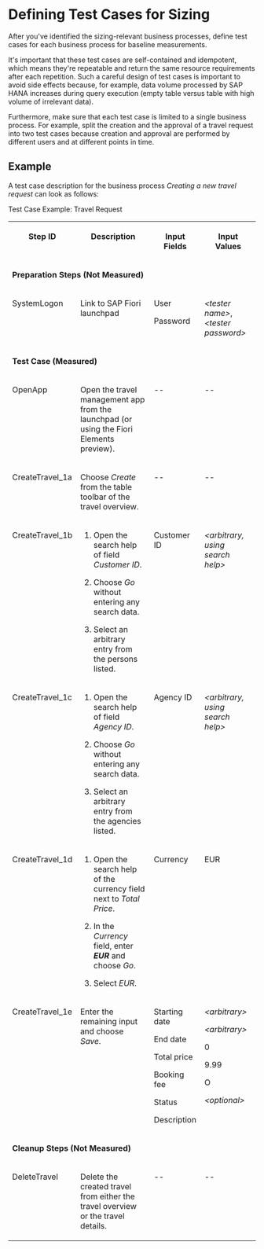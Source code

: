 <!-- loio0e95d189e6454141bc184d03674e752e -->

# Defining Test Cases for Sizing

After you've identified the sizing-relevant business processes, define test cases for each business process for baseline measurements.

It's important that these test cases are self-contained and idempotent, which means they're repeatable and return the same resource requirements after each repetition. Such a careful design of test cases is important to avoid side effects because, for example, data volume processed by SAP HANA increases during query execution \(empty table versus table with high volume of irrelevant data\).

Furthermore, make sure that each test case is limited to a single business process. For example, split the creation and the approval of a travel request into two test cases because creation and approval are performed by different users and at different points in time.



<a name="loio0e95d189e6454141bc184d03674e752e__section_typ_ztt_tqb"/>

## Example

A test case description for the business process *Creating a new travel request* can look as follows:

<a name="loio0e95d189e6454141bc184d03674e752e__table_xng_vxt_tqb"/>Test Case Example: Travel Request


<table>
<tr>
<th valign="top">

Step ID



</th>
<th valign="top">

Description



</th>
<th valign="top">

Input Fields



</th>
<th valign="top">

Input Values



</th>
</tr>
<tr>
<td valign="top" colspan="4">

**Preparation Steps \(Not Measured\)**



</td>
</tr>
<tr>
<td valign="top">

SystemLogon



</td>
<td valign="top">

Link to SAP Fiori launchpad



</td>
<td valign="top">

User

Password



</td>
<td valign="top">

*<tester name\>*, *<tester password\>*



</td>
</tr>
<tr>
<td valign="top" colspan="4">

**Test Case \(Measured\)**



</td>
</tr>
<tr>
<td valign="top">

OpenApp



</td>
<td valign="top">

Open the travel management app from the launchpad \(or using the Fiori Elements preview\).



</td>
<td valign="top">

\--



</td>
<td valign="top">

\--



</td>
</tr>
<tr>
<td valign="top">

CreateTravel\_1a



</td>
<td valign="top">

Choose *Create* from the table toolbar of the travel overview.



</td>
<td valign="top">

\--



</td>
<td valign="top">

\--



</td>
</tr>
<tr>
<td valign="top">

CreateTravel\_1b



</td>
<td valign="top">

1.  Open the search help of field *Customer ID*.

2.  Choose *Go* without entering any search data.

3.  Select an arbitrary entry from the persons listed.




</td>
<td valign="top">

Customer ID



</td>
<td valign="top">

*<arbitrary, using search help\>*



</td>
</tr>
<tr>
<td valign="top">

CreateTravel\_1c



</td>
<td valign="top">

1.  Open the search help of field *Agency ID*.

2.  Choose *Go* without entering any search data.

3.  Select an arbitrary entry from the agencies listed.




</td>
<td valign="top">

Agency ID



</td>
<td valign="top">

*<arbitrary, using search help\>*



</td>
</tr>
<tr>
<td valign="top">

CreateTravel\_1d



</td>
<td valign="top">

1.  Open the search help of the currency field next to *Total Price*.

2.  In the *Currency* field, enter ***EUR*** and choose *Go*.

3.  Select *EUR*.




</td>
<td valign="top">

Currency



</td>
<td valign="top">

EUR



</td>
</tr>
<tr>
<td valign="top">

CreateTravel\_1e



</td>
<td valign="top">

Enter the remaining input and choose *Save*.



</td>
<td valign="top">

Starting date

End date

Total price

Booking fee

Status

Description



</td>
<td valign="top">

*<arbitrary\>*

*<arbitrary\>*

0

9.99

O

*<optional\>*



</td>
</tr>
<tr>
<td valign="top" colspan="4">

**Cleanup Steps \(Not Measured\)**



</td>
</tr>
<tr>
<td valign="top">

DeleteTravel



</td>
<td valign="top">

Delete the created travel from either the travel overview or the travel details.



</td>
<td valign="top">

\--



</td>
<td valign="top">

\--



</td>
</tr>
</table>

